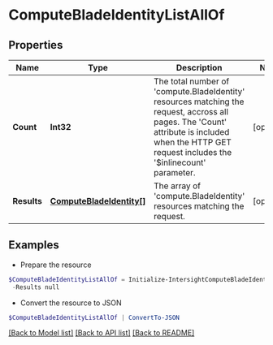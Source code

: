 # ComputeBladeIdentityListAllOf
## Properties

Name | Type | Description | Notes
------------ | ------------- | ------------- | -------------
**Count** | **Int32** | The total number of &#39;compute.BladeIdentity&#39; resources matching the request, accross all pages. The &#39;Count&#39; attribute is included when the HTTP GET request includes the &#39;$inlinecount&#39; parameter. | [optional] 
**Results** | [**ComputeBladeIdentity[]**](ComputeBladeIdentity.md) | The array of &#39;compute.BladeIdentity&#39; resources matching the request. | [optional] 

## Examples

- Prepare the resource
```powershell
$ComputeBladeIdentityListAllOf = Initialize-IntersightComputeBladeIdentityListAllOf  -Count null `
 -Results null
```

- Convert the resource to JSON
```powershell
$ComputeBladeIdentityListAllOf | ConvertTo-JSON
```

[[Back to Model list]](../README.md#documentation-for-models) [[Back to API list]](../README.md#documentation-for-api-endpoints) [[Back to README]](../README.md)

